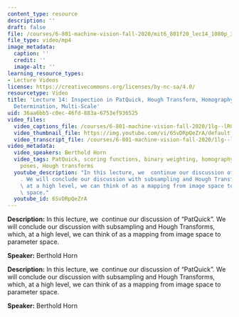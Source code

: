 ```yaml
---
content_type: resource
description: ''
draft: false
file: /courses/6-801-machine-vision-fall-2020/mit6_801f20_lec14_1080p_360p_16_9.mp4
file_type: video/mp4
image_metadata:
  caption: ''
  credit: ''
  image-alt: ''
learning_resource_types:
- Lecture Videos
license: https://creativecommons.org/licenses/by-nc-sa/4.0/
resourcetype: Video
title: 'Lecture 14: Inspection in PatQuick, Hough Transform, Homography, Position
  Determination, Multi-Scale'
uid: 36aa6bb5-c0ec-46fd-883a-6753ef936525
video_files:
  video_captions_file: /courses/6-801-machine-vision-fall-2020/1lg--lRCSg9D-jnBB93W7T85AcDrGexHv_transcript.webvtt
  video_thumbnail_file: https://img.youtube.com/vi/6SvDRpQeZrA/default.jpg
  video_transcript_file: /courses/6-801-machine-vision-fall-2020/1lg--lRCSg9D-jnBB93W7T85AcDrGexHv_transcript.pdf
video_metadata:
  video_speakers: Berthold Horn
  video_tags: PatQuick, scoring functions, binary weighting, homography, relative
    poses, Hough transforms
  youtube_description: "In this lecture, we  continue our discussion of \u201CPatQuick\u201D\
    . We will conclude our discussion with subsampling and Hough Transforms, which,\
    \ at a high level, we can think of as a mapping from image space to parameter\
    \ space."
  youtube_id: 6SvDRpQeZrA
---
```

**Description:** In this lecture, we  continue our discussion of “PatQuick”. We will conclude our discussion with subsampling and Hough Transforms, which, at a high level, we can think of as a mapping from image space to parameter space.

**Speaker:** Berthold Horn

**Description:** In this lecture, we  continue our discussion of “PatQuick”. We will conclude our discussion with subsampling and Hough Transforms, which, at a high level, we can think of as a mapping from image space to parameter space.

**Speaker:** Berthold Horn

